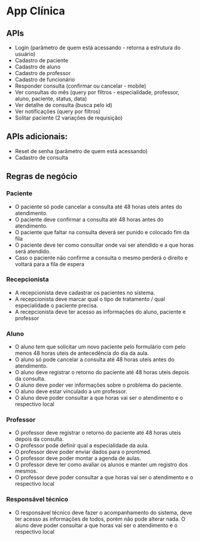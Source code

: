 # App Clínica

## APIs
- Login (parâmetro de quem está acessando - retorna a estrutura do usuário)
- Cadastro de paciente
- Cadastro de aluno
- Cadastro de professor
- Cadastro de funcionário
- Responder consulta (confirmar ou cancelar - mobile)
- Ver consultas do mês (query por filtros - especialidade, professor, aluno, paciente, status, data)
- Ver detalhe de consulta (busca pelo id)
- Ver notificações (query por filtros)
- Solitar paciente (2 variações de requisição)

## APIs adicionais:
- Reset de senha (parâmetro de quem está acessando)
- Cadastro de consulta

## Regras de negócio
### Paciente
- O paciente só pode cancelar a consulta até 48 horas uteis antes do atendimento.
- O paciente deve confirmar a consulta até 48 horas antes do atendimento.
- O paciente que faltar na consulta deverá ser punido e colocado fim da fila
- O paciente deve ter como consultar onde vai ser atendido e a que horas será atendido.
- Caso o paciente não confirme a consulta o mesmo perderá o direito e voltará para a fila de espera
### Recepcionista
- A recepcionista deve cadastrar os pacientes no sistema.
- A recepcionista deve marcar qual o tipo de tratamento / qual especialidade o paciente precisa.
- A recepcionista deve ter acesso as informações do aluno, paciente e professor
### Aluno
- O aluno tem que solicitar um novo paciente pelo formulário com pelo menos 48 horas uteis de antecedência do dia da aula.
- O aluno só pode cancelar a consulta até 48 horas uteis antes do atendimento.
- O aluno deve registrar o retorno do paciente até 48 horas uteis depois da consulta.
- O aluno deve poder ver informações sobre o problema do paciente.
- O aluno deve estar vinculado a um professor.
- O aluno deve poder consultar a que horas vai ser o atendimento e o respectivo local
### Professor
- O professor deve registrar o retorno do paciente até 48 horas uteis depois da consulta.
- O professor pode definir qual a especialidade da aula.
- O professor deve poder enviar dados para o prontmed.
- O professor deve poder montar a agenda de aulas.
- O professor deve ter como avaliar os alunos e manter um registro dos mesmos.
- O professor deve poder consultar a que horas vai ser o atendimento e o respectivo local
### Responsável técnico
- O responsável técnico deve fazer o acompanhamento do sistema, deve ter acesso as informações de todos, porém não pode alterar nada. O aluno deve poder consultar a que horas vai ser o atendimento e o respectivo local


